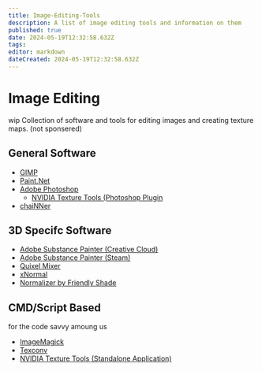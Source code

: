 ```yaml
---
title: Image-Editing-Tools
description: A list of image editing tools and information on them
published: true
date: 2024-05-19T12:32:58.632Z
tags: 
editor: markdown
dateCreated: 2024-05-19T12:32:58.632Z
---
```


# Image Editing
 
 wip
Collection of software and tools for editing images and creating texture maps.
(not sponsered)


## General Software
- [GIMP](https://www.gimp.org/) 
- [Paint.Net](https://www.getpaint.net/)
- [Adobe Photoshop](https://www.adobe.com/au/products/photoshop.html)
   - [NVIDIA Texture Tools (Photoshop Plugin](https://developer.nvidia.com/texture-tools-exporter)
- [chaiNNer](https://chainner.app/)

## 3D Specifc Software
- [Adobe Substance Painter (Creative Cloud)](https://www.adobe.com/products/substance3d/apps/painter.html)
- [Adobe Substance Painter (Steam)](https://store.steampowered.com/app/2718190/Substance_3D_Painter_2024/)
- [Quixel Mixer](https://quixel.com/mixer)
- [xNormal](https://xnormal.net/)
- [Normalizer by Friendly Shade](https://www.friendlyshade.com/normalizer)

## CMD/Script Based
for the code savvy amoung us
- [ImageMagick](https://imagemagick.org/)
- [Texconv](https://github.com/microsoft/DirectXTex/wiki/Texconv)
- [NVIDIA Texture Tools (Standalone Application)](https://developer.nvidia.com/texture-tools-exporter)


